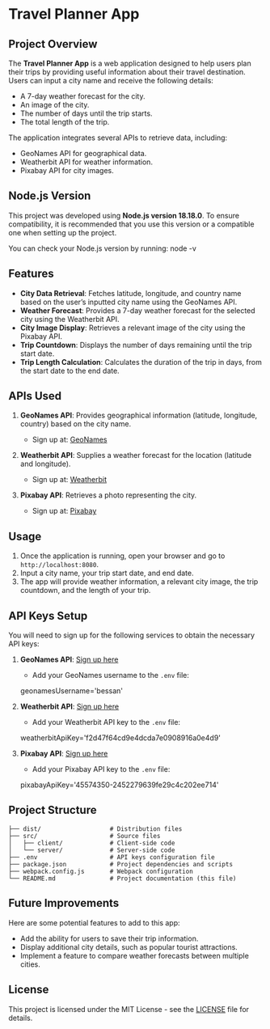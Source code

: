 # Travel Planner App

## Project Overview

The **Travel Planner App** is a web application designed to help users plan their trips by providing useful information about their travel destination. Users can input a city name and receive the following details:
- A 7-day weather forecast for the city.
- An image of the city.
- The number of days until the trip starts.
- The total length of the trip.

The application integrates several APIs to retrieve data, including:
- GeoNames API for geographical data.
- Weatherbit API for weather information.
- Pixabay API for city images.

## Node.js Version

This project was developed using **Node.js version 18.18.0**. To ensure compatibility, it is recommended that you use this version or a compatible one when setting up the project.

You can check your Node.js version by running:
node -v

## Features

- **City Data Retrieval**: Fetches latitude, longitude, and country name based on the user’s inputted city name using the GeoNames API.
- **Weather Forecast**: Provides a 7-day weather forecast for the selected city using the Weatherbit API.
- **City Image Display**: Retrieves a relevant image of the city using the Pixabay API.
- **Trip Countdown**: Displays the number of days remaining until the trip start date.
- **Trip Length Calculation**: Calculates the duration of the trip in days, from the start date to the end date.

## APIs Used

1. **GeoNames API**: Provides geographical information (latitude, longitude, country) based on the city name.
   - Sign up at: [GeoNames](http://www.geonames.org)
   
2. **Weatherbit API**: Supplies a weather forecast for the location (latitude and longitude).
   - Sign up at: [Weatherbit](https://www.weatherbit.io)

3. **Pixabay API**: Retrieves a photo representing the city.
   - Sign up at: [Pixabay](https://pixabay.com)

## Usage

1. Once the application is running, open your browser and go to `http://localhost:8080`.
2. Input a city name, your trip start date, and end date.
3. The app will provide weather information, a relevant city image, the trip countdown, and the length of your trip.

## API Keys Setup

You will need to sign up for the following services to obtain the necessary API keys:

1. **GeoNames API**: [Sign up here](http://www.geonames.org)
   - Add your GeoNames username to the `.env` file:

  
   geonamesUsername='bessan'
  

2. **Weatherbit API**: [Sign up here](https://www.weatherbit.io)
   - Add your Weatherbit API key to the `.env` file:

  
   weatherbitApiKey='f2d47f64cd9e4dcda7e0908916a0e4d9'
  

3. **Pixabay API**: [Sign up here](https://pixabay.com)
   - Add your Pixabay API key to the `.env` file:

  
   pixabayApiKey='45574350-2452279639fe29c4c202ee714'
   

## Project Structure

```
├── dist/                   # Distribution files
├── src/                    # Source files
│   ├── client/             # Client-side code
│   └── server/             # Server-side code
├── .env                    # API keys configuration file
├── package.json            # Project dependencies and scripts
├── webpack.config.js       # Webpack configuration
└── README.md               # Project documentation (this file)
```

## Future Improvements

Here are some potential features to add to this app:
- Add the ability for users to save their trip information.
- Display additional city details, such as popular tourist attractions.
- Implement a feature to compare weather forecasts between multiple cities.

## License

This project is licensed under the MIT License - see the [LICENSE](LICENSE) file for details.

